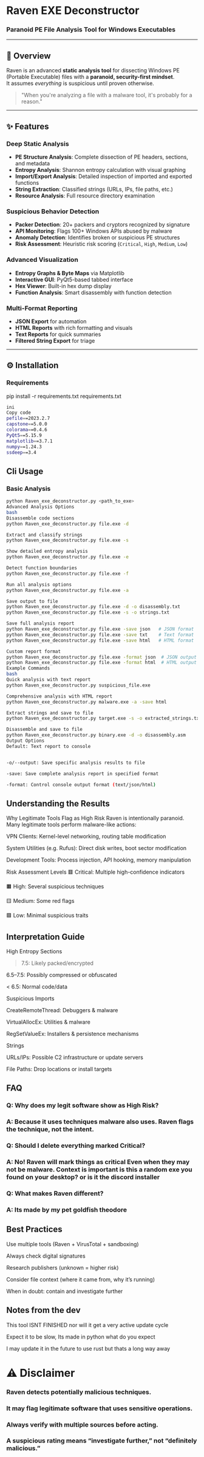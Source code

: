# Raven EXE Deconstructor
### Paranoid PE File Analysis Tool for Windows Executables

---

## 🔎 Overview
Raven is an advanced **static analysis tool** for dissecting Windows PE (Portable Executable) files with a **paranoid, security-first mindset**.  
It assumes *everything* is suspicious until proven otherwise.

> "When you're analyzing a file with a malware tool, it's probably for a reason."

---

## ✨ Features

### Deep Static Analysis
- **PE Structure Analysis**: Complete dissection of PE headers, sections, and metadata  
- **Entropy Analysis**: Shannon entropy calculation with visual graphing  
- **Import/Export Analysis**: Detailed inspection of imported and exported functions  
- **String Extraction**: Classified strings (URLs, IPs, file paths, etc.)  
- **Resource Analysis**: Full resource directory examination  

### Suspicious Behavior Detection
- **Packer Detection**: 20+ packers and cryptors recognized by signature  
- **API Monitoring**: Flags 100+ Windows APIs abused by malware  
- **Anomaly Detection**: Identifies broken or suspicious PE structures  
- **Risk Assessment**: Heuristic risk scoring (`Critical`, `High`, `Medium`, `Low`)  

### Advanced Visualization
- **Entropy Graphs & Byte Maps** via Matplotlib  
- **Interactive GUI**: PyQt5-based tabbed interface  
- **Hex Viewer**: Built-in hex dump display  
- **Function Analysis**: Smart disassembly with function detection  

### Multi-Format Reporting
- **JSON Export** for automation  
- **HTML Reports** with rich formatting and visuals  
- **Text Reports** for quick summaries  
- **Filtered String Export** for triage  

---

## ⚙️ Installation

### Requirements

pip install -r requirements.txt
requirements.txt

```bash
ini
Copy code
pefile==2023.2.7
capstone==5.0.0
colorama==0.4.6
PyQt5==5.15.9
matplotlib==3.7.1
numpy==1.24.3
ssdeep==3.4
```

## Cli Usage

### Basic Analysis
```bash
python Raven_exe_deconstructor.py <path_to_exe>
Advanced Analysis Options
bash
Disassemble code sections
python Raven_exe_deconstructor.py file.exe -d

Extract and classify strings
python Raven_exe_deconstructor.py file.exe -s

Show detailed entropy analysis
python Raven_exe_deconstructor.py file.exe -e

Detect function boundaries
python Raven_exe_deconstructor.py file.exe -f

Run all analysis options
python Raven_exe_deconstructor.py file.exe -a

Save output to file
python Raven_exe_deconstructor.py file.exe -d -o disassembly.txt
python Raven_exe_deconstructor.py file.exe -s -o strings.txt

Save full analysis report
python Raven_exe_deconstructor.py file.exe -save json   # JSON format
python Raven_exe_deconstructor.py file.exe -save txt    # Text format  
python Raven_exe_deconstructor.py file.exe -save html   # HTML format

Custom report format
python Raven_exe_deconstructor.py file.exe -format json  # JSON output to console
python Raven_exe_deconstructor.py file.exe -format html  # HTML output to console
Example Commands
bash
Quick analysis with text report
python Raven_exe_deconstructor.py suspicious_file.exe

Comprehensive analysis with HTML report
python Raven_exe_deconstructor.py malware.exe -a -save html

Extract strings and save to file
python Raven_exe_deconstructor.py target.exe -s -o extracted_strings.txt

Disassemble and save to file
python Raven_exe_deconstructor.py binary.exe -d -o disassembly.asm
Output Options
Default: Text report to console


-o/--output: Save specific analysis results to file

-save: Save complete analysis report in specified format

-format: Control console output format (text/json/html)

```


##  Understanding the Results
Why Legitimate Tools Flag as High Risk
Raven is intentionally paranoid. Many legitimate tools perform malware-like actions:

VPN Clients: Kernel-level networking, routing table modification

System Utilities (e.g. Rufus): Direct disk writes, boot sector modification

Development Tools: Process injection, API hooking, memory manipulation

Risk Assessment Levels
🟥 Critical: Multiple high-confidence indicators

🟧 High: Several suspicious techniques

🟨 Medium: Some red flags

🟩 Low: Minimal suspicious traits

## Interpretation Guide
High Entropy Sections

> 7.5: Likely packed/encrypted

6.5–7.5: Possibly compressed or obfuscated

< 6.5: Normal code/data

Suspicious Imports

CreateRemoteThread: Debuggers & malware

VirtualAllocEx: Utilities & malware

RegSetValueEx: Installers & persistence mechanisms

Strings

URLs/IPs: Possible C2 infrastructure or update servers

File Paths: Drop locations or install targets

##  FAQ
### Q: Why does my legit software show as High Risk?
### A: Because it uses techniques malware also uses. Raven flags the technique, not the intent.

### Q: Should I delete everything marked Critical?
### A: No! Raven will mark things as critical Even when they may not be malware. Context is important is this a random exe you found on your desktop? or is it the discord installer

### Q: What makes Raven different?
### A: Its made by my pet goldfish theodore

##  Best Practices
Use multiple tools (Raven + VirusTotal + sandboxing)

Always check digital signatures

Research publishers (unknown = higher risk)

Consider file context (where it came from, why it’s running)

When in doubt: contain and investigate further


## Notes from the dev
This tool ISNT FINISHED nor will it get a very active update cycle

Expect it to be slow, Its made in python what do you expect


I may update it in the future to use rust but thats a long way away


# ⚠️ Disclaimer
### Raven detects potentially malicious techniques.
### It may flag legitimate software that uses sensitive operations.
### Always verify with multiple sources before acting.

### A suspicious rating means “investigate further,” not “definitely malicious.”


